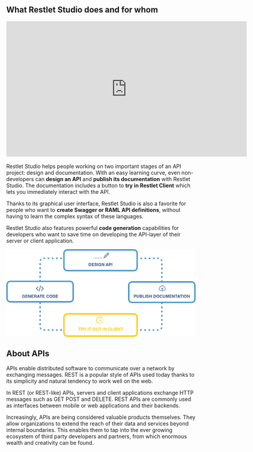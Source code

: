## What Restlet Studio does and for whom

<iframe src="https://player.vimeo.com/video/209724104" width="640" height="360" frameborder="0" webkitallowfullscreen mozallowfullscreen allowfullscreen></iframe>

<br/>

Restlet Studio helps people working on two important stages of an API project: design and documentation. With an easy learning curve, even non-developers can **design an API** and **publish its documentation** with Restlet Studio. The documentation includes a button to **try in Restlet Client** which lets you immediately interact with the API.

Thanks to its graphical user interface, Restlet Studio is also a favorite for people who want to **create Swagger or RAML API definitions**, without having to learn the complex syntax of these languages.

Restlet Studio also features powerful **code generation** capabilities for developers who want to save time on developing the API-layer of their server or client application.

![Restlet Studio workflow](images/workflow-smaller.png "Restlet Studio workflow")


## About APIs

APIs enable distributed software to communicate over a network by exchanging messages. REST is a popular style of APIs used today thanks to its simplicity and natural tendency to work well on the web.

In REST (or REST-like) APIs, servers and client applications exchange HTTP messages such as GET POST and DELETE. REST APIs are commonly used as interfaces between mobile or web applications and their backends.

Increasingly, APIs are being considered valuable products themselves. They allow organizations to extend the reach of their data and services beyond internal boundaries. This enables them to tap into the ever growing ecosystem of third party developers and partners, from which enormous wealth and creativity can be found.
